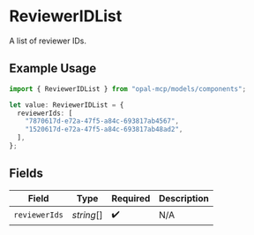 # ReviewerIDList

A list of reviewer IDs.

## Example Usage

```typescript
import { ReviewerIDList } from "opal-mcp/models/components";

let value: ReviewerIDList = {
  reviewerIds: [
    "7870617d-e72a-47f5-a84c-693817ab4567",
    "1520617d-e72a-47f5-a84c-693817ab48ad2",
  ],
};
```

## Fields

| Field              | Type               | Required           | Description        |
| ------------------ | ------------------ | ------------------ | ------------------ |
| `reviewerIds`      | *string*[]         | :heavy_check_mark: | N/A                |